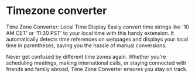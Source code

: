 # Timezone converter

Time Zone Converter: Local Time Display
Easily convert time strings like '10 AM CET' or '11:30 PST' to your local time with this handy extension. It automatically detects time references on webpages and displays your local time in parentheses, saving you the hassle of manual conversions.

Never get confused by different time zones again. Whether you're scheduling meetings, making international calls, or staying connected with friends and family abroad, Time Zone Converter ensures you stay on track.
